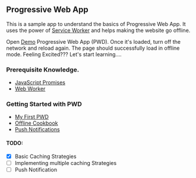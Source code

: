 ## Progressive Web App

This is a sample app to understand the basics of Progressive Web App. It uses the power of [Service Worker](https://developer.mozilla.org/en/docs/Web/API/Service_Worker_API) and helps making the website go offline. </br>

Open [Demo](https://pjagajitprusty.github.io/jsmeetup/) Progressive Web App (PWD). Once it's loaded, turn off the network and reload again. The page should successfully load in offline mode. Feeling Excited??? Let's start learning....</br>

### Prerequisite Knowledge.
* [JavaScript Promises](https://developers.google.com/web/fundamentals/getting-started/primers/promises)
* [Web Worker](https://developer.mozilla.org/en-US/docs/Web/API/Web_Workers_API/Using_web_workers)

### Getting Started with PWD
* [My First PWD](https://developers.google.com/web/fundamentals/getting-started/codelabs/your-first-pwapp/?hl=en)
* [Offline Cookbook](https://jakearchibald.com/2014/offline-cookbook/)
* [Push Notifications](https://developers.google.com/web/fundamentals/engage-and-retain/push-notifications/sending-messages)


#### TODO:
- [x] Basic Caching Strategies
- [ ] Implementing multiple caching Strategies
- [ ] Push Notification
